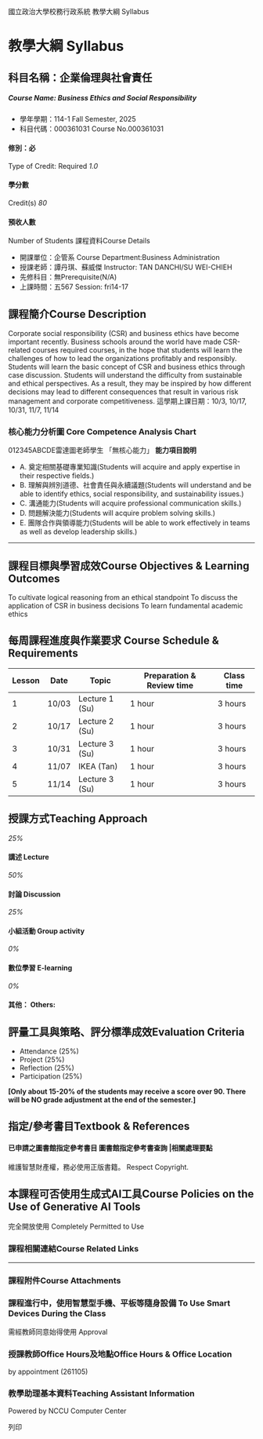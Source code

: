 國立政治大學校務行政系統 教學大綱 Syllabus
# 教學大綱 Syllabus
##  科目名稱：企業倫理與社會責任
#####  Course Name: Business Ethics and Social Responsibility
  * 學年學期：114-1 Fall Semester, 2025 
  * 科目代碼：000361031 Course No.000361031


#### 修別：必
Type of Credit: Required 
_1.0_
#### 學分數
Credit(s)
_80_
#### 預收人數
Number of Students
課程資料Course Details
  * 開課單位：企管系 Course Department:Business Administration 
  * 授課老師：譚丹琪、蘇威傑 Instructor: TAN DANCHI/SU WEI-CHIEH 
  * 先修科目：無Prerequisite(N/A)
  * 上課時間：五567 Session: fri14-17


##  課程簡介Course Description
Corporate social responsibility (CSR) and business ethics have become important recently. Business schools around the world have made CSR-related courses required courses, in the hope that students will learn the challenges of how to lead the organizations profitably and responsibly. Students will learn the basic concept of CSR and business ethics through case discussion. Students will understand the difficulty from sustainable and ethical perspectives. As a result, they may be inspired by how different decisions may lead to different consequences that result in various risk management and corporate competitiveness.
這學期上課日期：10/3, 10/17, 10/31, 11/7, 11/14 
###  核心能力分析圖 Core Competence Analysis Chart
012345ABCDE雷達圖老師學生
「無核心能力」 
**能力項目說明**
  * A. 奠定相關基礎專業知識(Students will acquire and apply expertise in their respective fields.)
  * B. 理解與辨別道德、社會責任與永續議題(Students will understand and be able to identify ethics, social responsibility, and sustainability issues.)
  * C. 溝通能力(Students will acquire professional communication skills.)
  * D. 問題解決能力(Students will acquire problem solving skills.)
  * E. 團隊合作與領導能力(Students will be able to work effectively in teams as well as develop leadership skills.)


* * *
##  課程目標與學習成效Course Objectives & Learning Outcomes 
To cultivate logical reasoning from an ethical standpoint
To discuss the application of CSR in business decisions
To learn fundamental academic ethics
##  每周課程進度與作業要求 Course Schedule & Requirements
**Lesson** |  **Date** |  **Topic** |  **Preparation & Review time** |  **Class time**  
---|---|---|---|---  
1 | 10/03 | Lecture 1 (Su) |  1 hour |  3 hours  
2 | 10/17 | Lecture 2 (Su) |  1 hour |  3 hours  
3 | 10/31 | Lecture 3 (Su)  |  1 hour |  3 hours  
4 | 11/07 | IKEA (Tan) |  1 hour |  3 hours  
5 | 11/14 | Lecture 3 (Su) |  1 hour |  3 hours  
##  授課方式Teaching Approach
_25%_
####  講述 Lecture
_50%_
####  討論 Discussion
_25%_
####  小組活動 Group activity
_0%_
####  數位學習 E-learning
_0%_
####  其他： Others:
##  評量工具與策略、評分標準成效Evaluation Criteria
  * Attendance (25%)
  * Project (25%) 
  * Reflection (25%)
  * Participation (25%)


**[Only about 15-20% of the students may receive a score over 90. There will be NO grade adjustment at the end of the semester.]**
##  指定/參考書目Textbook & References
####  已申請之圖書館指定參考書目  圖書館指定參考書查詢 |相關處理要點
維護智慧財產權，務必使用正版書籍。 Respect Copyright.
##  本課程可否使用生成式AI工具Course Policies on the Use of Generative AI Tools
完全開放使用 Completely Permitted to Use
###  課程相關連結Course Related Links
* * *
###  課程附件Course Attachments
###  課程進行中，使用智慧型手機、平板等隨身設備 To Use Smart Devices During the Class
需經教師同意始得使用  Approval
###  授課教師Office Hours及地點Office Hours & Office Location
by appointment (261105)
###  教學助理基本資料Teaching Assistant Information
Powered by NCCU Computer Center
  
列印
